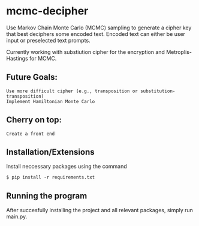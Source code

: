 # mcmc-decipher
Use Markov Chain Monte Carlo (MCMC) sampling to generate a cipher key that best deciphers some encoded text. Encoded text can either be user input or preselected text prompts.

Currently working with substiution cipher for the encryption and Metroplis-Hastings for MCMC. 

## Future Goals:
    Use more difficult cipher (e.g., transposition or substitution-transposition)
    Implement Hamiltonian Monte Carlo

## Cherry on top:
    Create a front end
    
## Installation/Extensions
Install neccessary packages using the command 
    
    $ pip install -r requirements.txt

## Running the program
After succesfully installing the project and all relevant packages, simply run main.py.

